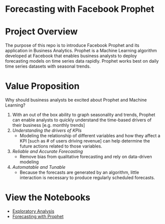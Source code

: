 # Forecasting with Facebook Prophet

# Project Overview

  The purpose of this repo is to introduce Facebook Prophet and its application in Business Analytics. Prophet is a Machine Learning algorithm developed at Facebook that enables business analysts to deploy forecasting models on time series data rapidly. Prophet works best on daily time series datasets with seasonal trends. 
  
# Value Proposition

Why should business analysts be excited about Prophet and Machine Learning? 
1. With an out of the box ability to graph seasonality and trends, Prophet can enable analysts to quickly understand the time-based drivers of their business [e.g. monthly trends]
2. *Understanding the drivers of KPIs*
    * Modeling the relationship of different variables and how they affect a KPI [such as # of users driving revenue] can help determine the future actions related to those variables. 
2. *Reliable and Accurate Forecasting*
    * Remove bias from qualitative forecasting and rely on data-driven modeling
3. *Automatable and Tunable*
    * Because the forecasts are generated by an algorithm, little interaction is necessary to produce regularly scheduled forecasts.

# View the Notebooks
* [Exploratory Analysis](https://colab.research.google.com/drive/1eT3OE2lK8XUQ1d8VRih0TbEgXAsrhNvf?usp=sharing)
* [Forecasting with Prophet](https://colab.research.google.com/drive/1_r7piRwp-WtraVqBKNfBJwmWI5wQBDeE?usp=sharing)

